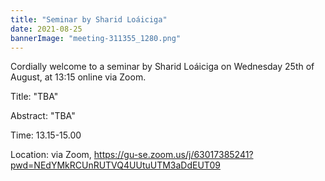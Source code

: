 ```yaml
---
title: "Seminar by Sharid Loáiciga"
date: 2021-08-25
bannerImage: "meeting-311355_1280.png"
---
```

Cordially welcome to a seminar by Sharid Loáiciga on Wednesday 25th of August, at 13:15 online via Zoom.

Title: "TBA"

Abstract: "TBA"

Time: 13.15-15.00

Location: via Zoom, https://gu-se.zoom.us/j/63017385241?pwd=NEdYMkRCUnRUTVQ4UUtuUTM3aDdEUT09
